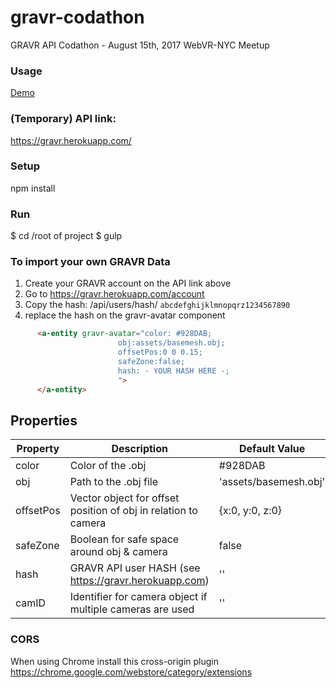 # gravr-codathon
GRAVR API Codathon - August 15th, 2017 WebVR-NYC Meetup


### Usage

[Demo](http://gravr.io/codathon/)

### (Temporary) API link:

https://gravr.herokuapp.com/


### Setup
npm install

### Run
$ cd /root of project
$ gulp

### To import your own GRAVR Data
1. Create your GRAVR account on the API link above
2. Go to https://gravr.herokuapp.com/account
3. Copy the hash: /api/users/hash/ ```abcdefghijklmnopqrz1234567890```
4. replace the hash on the gravr-avatar component

```html
      <a-entity gravr-avatar="color: #928DAB;
                        obj:assets/basemesh.obj;
                        offsetPos:0 0 0.15;
                        safeZone:false;
                        hash: - YOUR HASH HERE -;
                        ">
      </a-entity>
```

## Properties

| Property   | Description                                                     | Default Value         |
| --------   | -------------------------------------------------------------   | --------------------- |
| color      | Color of the .obj                                               | #928DAB               |
| obj        | Path to the .obj file                                           | 'assets/basemesh.obj' |
| offsetPos  | Vector object for offset position of obj in relation to camera  | {x:0, y:0, z:0}       |
| safeZone   | Boolean for safe space around obj & camera                      | false                 |
| hash       | GRAVR API user HASH (see https://gravr.herokuapp.com)           | ''                    |
| camID      | Identifier for camera object if multiple cameras are used       | ''                    |


### CORS
When using Chrome install this cross-origin plugin
https://chrome.google.com/webstore/category/extensions